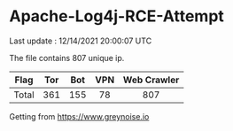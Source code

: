 
# Apache-Log4j-RCE-Attempt

Last update : 12/14/2021 20:00:07 UTC

The file contains 807 unique ip.

| Flag | Tor | Bot | VPN | Web Crawler|
| :---:   | :-: | :-: | :-: | :-: |
| Total | 361 | 155 | 78 | 807 |

Getting from https://www.greynoise.io